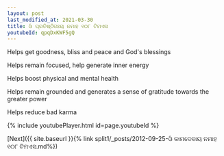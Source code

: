 ```yaml
---
layout: post
last_modified_at: 2021-03-30
title: ଓଁ ପ୍ରତିଷ୍ଠିତାଃୟ ନମାହ ୧୦୮ ଟିମଏସ
youtubeId: qpqDxKWF5gQ
---
```

 
 
Helps get goodness, bliss and peace and God's blessings
 
Helps remain focused, help generate inner energy 
 
Helps boost physical and mental health 
 
Helps remain grounded and generates a sense of gratitude towards the greater power 
 
Helps reduce bad karma
 
 
 
 


{% include youtubePlayer.html id=page.youtubeId %}
 
[Next]({{ site.baseurl }}{% link  split1/_posts/2012-09-25-ଓଁ କାମଦେବାୟ ନମାହ ୧୦୮ ଟିମଏସ.md%})
 
